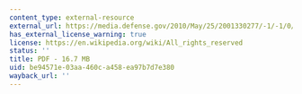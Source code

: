```yaml
---
content_type: external-resource
external_url: https://media.defense.gov/2010/May/25/2001330277/-1/-1/0/AFD-100525-085.pdf
has_external_license_warning: true
license: https://en.wikipedia.org/wiki/All_rights_reserved
status: ''
title: PDF - 16.7 MB
uid: be94571e-03aa-460c-a458-ea97b7d7e380
wayback_url: ''
---
```

